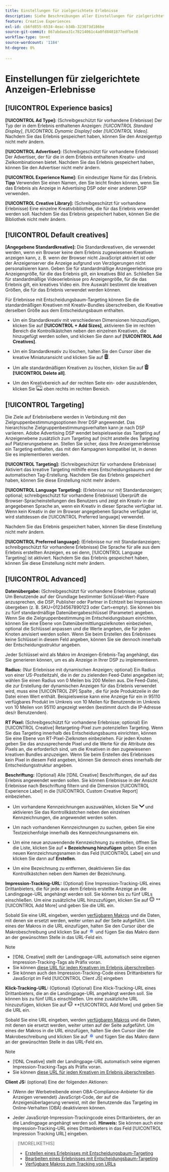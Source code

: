 ```yaml
---
title: Einstellungen für zielgerichtete Erlebnisse
description: Siehe Beschreibungen aller Einstellungen für zielgerichtete Anzeigenerlebnisse.
feature: Creative Experiences
exl-id: cb6fd855-6534-4eac-b34b-323073d186be
source-git-commit: 867abdaea31c78214061c4a0fd8401877edfbe38
workflow-type: tm+mt
source-wordcount: '1184'
ht-degree: 0%

---
```


# Einstellungen für zielgerichtete Anzeigen-Erlebnisse

## [!UICONTROL Experience basics]

**[!UICONTROL Ad Type]:** (Schreibgeschützt für vorhandene Erlebnisse) Der Typ der in dem Erlebnis enthaltenen Anzeigen: *[!UICONTROL Standard Display]*, *[!UICONTROL Dynamic Display]* oder *[!UICONTROL Video]*. Nachdem Sie das Erlebnis gespeichert haben, können Sie den Anzeigentyp nicht mehr ändern.

**[!UICONTROL Advertiser]:** (Schreibgeschützt für vorhandene Erlebnisse) Der Advertiser, der für die in dem Erlebnis enthaltenen Kreativ- und Zielkombinationen bietet. Nachdem Sie das Erlebnis gespeichert haben, können Sie den Advertiser nicht mehr ändern.

**[!UICONTROL Experience Name]:** Ein eindeutiger Name für das Erlebnis. **Tipp** Verwenden Sie einen Namen, den Sie leicht finden können, wenn Sie das Erlebnis als Anzeige in Advertising DSP oder einer anderen DSP verwenden.

**[!UICONTROL Creative Library]:** (Schreibgeschützt für vorhandene Erlebnisse) Eine einzelne Kreativbibliothek, die für das Erlebnis verwendet werden soll. Nachdem Sie das Erlebnis gespeichert haben, können Sie die Bibliothek nicht mehr ändern.

## [!UICONTROL Default creatives]

**\[Angegebene Standardkreative\]:** Die Standardkreativen, die verwendet werden, wenn ein Browser keine dem Erlebnis zugewiesenen Kreativen anzeigen kann, z. B. wenn der Browser nicht JavaScript aktiviert ist oder der Anzeigenserver die Anzeige aufgrund von Verzögerungen nicht personalisieren kann. Geben Sie für standardmäßige Anzeigeerlebnisse pro Anzeigengröße, für die das Erlebnis gilt, ein kreatives Bild an. Schließen Sie für standardmäßige Videoerlebnisse pro Anzeigengröße, für die das Erlebnis gilt, ein kreatives Video ein. Ihre Auswahl bestimmt die kreativen Größen, die für das Erlebnis verwendet werden können.

Für Erlebnisse mit Entscheidungsbaum-Targeting können Sie die standardmäßigen Kreativen mit Kreativ-Bundles überschreiben, die Kreative derselben Größe aus dem Entscheidungsbaum enthalten.<!-- verify -->

* Um ein Standardkreativ mit verschiedenen Dimensionen hinzuzufügen, klicken Sie auf **[!UICONTROL + Add Sizes]**, aktivieren Sie im rechten Bereich die Kontrollkästchen neben den einzelnen Kreativen, die hinzugefügt werden sollen, und klicken Sie dann auf **[!UICONTROL Add Creatives]**.

* Um ein Standardkreativ zu löschen, halten Sie den Cursor über die kreative Miniaturansicht und klicken Sie auf ![Löschen](/help/creative/assets/delete.png "Löschen").

* Um alle standardmäßigen Kreativen zu löschen, klicken Sie auf ![Löschen](/help/creative/assets/delete.png "Löschen") **[!UICONTROL Delete all]**.

* Um den Kreativbereich auf der rechten Seite ein- oder auszublenden, klicken Sie ![Anzeigen/Ausblenden](/help/creative/assets/hide-show-creatives.png "Anzeigen/Ausblenden") oben rechts im rechten Bereich.

## [!UICONTROL Targeting]

Die Ziele auf Erlebnisebene werden in Verbindung mit den Zielgruppenbestimmungsoptionen Ihrer DSP angewendet. Das hierarchische Zielgruppenbestimmungsverhalten kann je nach DSP variieren. Adobe Advertising DSP wendet beispielsweise das Targeting auf Anzeigenebene zusätzlich zum Targeting auf (nicht anstelle des Targeting auf Platzierungsebene an. Stellen Sie sicher, dass Ihre Anzeigenerlebnisse ein Targeting enthalten, das mit den Kampagnen kompatibel ist, in denen Sie es implementieren werden.

**[!UICONTROL Targeting]:** (Schreibgeschützt für vorhandene Erlebnisse) Aktiviert das kreative Targeting mithilfe eines Entscheidungsbaums und der automatischen Tag-Erstellung. Nachdem Sie das Erlebnis gespeichert haben, können Sie diese Einstellung nicht mehr ändern.

**[!UICONTROL Language Targeting]:** (Erlebnisse nur mit Standardanzeigen; optional; schreibgeschützt für vorhandene Erlebnisse) Überprüft die Browser-Spracheinstellungen des Benutzers und zeigt ein Kreativ in der angegebenen Sprache an, wenn ein Kreativ in dieser Sprache verfügbar ist. Wenn kein Kreativ in der im Browser angegebenen Sprache verfügbar ist, wird stattdessen die [!UICONTROL Preferred language] verwendet.

Nachdem Sie das Erlebnis gespeichert haben, können Sie diese Einstellung nicht mehr ändern.

**[!UICONTROL Preferred language]:** (Erlebnisse nur mit Standardanzeigen; schreibgeschützt für vorhandene Erlebnisse) Die Sprache für alle aus dem Erlebnis erstellten Anzeigen, es sei denn, [!UICONTROL Language Targeting] ist aktiviert. Nachdem Sie das Erlebnis gespeichert haben, können Sie diese Einstellung nicht mehr ändern.

## [!UICONTROL Advanced]

**Datenübergabe:** (Schreibgeschützt für vorhandene Erlebnisse; optional) Um Benutzende auf der Grundlage bestimmter Schlüssel-Wert-Paare anzusprechen, die DSP, Publisher oder Partner in Echtzeit bei Impressionen übergeben (z. B. SKU=01234567890123 oder Cart=empty). Sie können bis zu fünf standardmäßige Datenübergabeschlüssel (Parameter) angeben. Wenn Sie die Zielgruppenbestimmung im Entscheidungsbaum einrichten, können Sie eine Ebene von Datenübermittlungszielknoten einbeziehen, optional die Schlüssel anpassen und die Werte angeben, die für jeden Knoten anvisiert werden sollen. Wenn Sie beim Erstellen des Erlebnisses keine Schlüssel in diesem Feld angeben, können Sie sie dennoch innerhalb der Entscheidungsstruktur angeben.

Jeder Schlüssel wird als Makro im Anzeigen-Erlebnis-Tag angehängt, das Sie generieren können, um es als Anzeige in Ihrer DSP zu implementieren.

**Radius:** (Nur Erlebnisse mit dynamischen Anzeigen; optional) Ein Radius von einer US-Postleitzahl, die in der zu zielenden Feed-Datei angegeben ist; wählen Sie einen Radius von 0 Meilen bis 200 Meilen aus. Die Feed-Datei, die zur Erstellung der dynamischen Anzeigen für das Erlebnis verwendet wird, muss eine [!UICONTROL ZIP] Spalte <!-- or a user-named column mapped to a ZIP column -->, die für jede Produktzeile in der Datei einen Wert enthält. Beispielsweise kann eine Anzeige für ein in 95110 verfügbares Produkt im Umkreis von 10 Meilen für Benutzende im Umkreis von 10 Meilen von 95110 angezeigt werden (bestimmt durch die IP-Adresse des/r Benutzenden).

**RT Pixel:** (Schreibgeschützt für vorhandene Erlebnisse; optional) Ein [!UICONTROL Creative] Retargeting-Pixel zum potenziellen Targeting. Wenn Sie das Targeting innerhalb des Entscheidungsbaums einrichten, können Sie eine Ebene von RT-Pixel-Zielknoten einbeziehen. Für jeden Knoten geben Sie das anzusprechende Pixel und die Werte für die Attribute des Pixels an, die erforderlich sind, um die Kreativen in den zugewiesenen kreativen Bundles anzuzeigen. Wenn Sie beim Erstellen des Erlebnisses kein Pixel in diesem Feld angeben, können Sie dennoch eines innerhalb der Entscheidungsstruktur angeben.<!-- May move this to just within the decision tree. -->

**Beschriftung:**<!-- should be "Labels" --> (Optional) Alle [!DNL Creative] Beschriftungen, die auf das Erlebnis angewendet werden sollen. Sie können Erlebnisse in der Ansicht Erlebnisse nach Beschriftung filtern und die Dimension [!UICONTROL Experience Label] in die [!UICONTROL Custom Creative Report] einbeziehen.

* Um vorhandene Kennzeichnungen auszuwählen, klicken Sie ![Nach unten](/help/creative/assets/chevron-down.png "Nach unten") und aktivieren Sie das Kontrollkästchen neben den einzelnen Kennzeichnungen, die angewendet werden sollen.

* Um nach vorhandenen Kennzeichnungen zu suchen, geben Sie eine Textzeichenfolge innerhalb des Kennzeichnungsnamens ein.

* Um eine neue anzuwendende Kennzeichnung zu erstellen, öffnen Sie die Liste, klicken Sie auf **+ Bezeichnung hinzufügen** geben Sie einen neuen Kennzeichnungsnamen in das Feld [!UICONTROL Label] ein und klicken Sie dann auf **Erstellen**.

* Um eine Bezeichnung zu entfernen, deaktivieren Sie das Kontrollkästchen neben dem Namen der Bezeichnung.

**Impression-Tracking-URL:** (Optional) Eine Impression-Tracking-URL eines Drittanbieters, die für jede aus dem Erlebnis erstellte Anzeige an die Landingpage-URL angehängt werden soll. Sie können bis zu fünf URLs einschließen. Um eine zusätzliche URL hinzuzufügen, klicken Sie auf ![Symbol](/help/creative/assets/create.png) **[!UICONTROL Add More] und geben Sie die URL ein.

Sobald Sie eine URL eingeben, werden [verfügbaren Makros](/help/creative/creative-macros.md) und die Daten, mit denen sie ersetzt werden, weiter unten auf der Seite aufgeführt. Um eines der Makros in die URL einzufügen, halten Sie den Cursor über die Makrobeschreibung und klicken Sie auf ![In Zwischenablage kopieren](/help/creative/assets/copy-to-clipboard.png "In Zwischenablage kopieren") und fügen Sie das Makro dann an der gewünschten Stelle in das URL-Feld ein.

>[!NOTE]
>
>* [!DNL Creative] stellt der Landingpage-URL automatisch seine eigenen Impression-Tracking-Tags als Präfix voran.
>* Sie können [diese URL für jeden Kreativen im Erlebnis überschreiben](experience-tracking-urls-targeting.md).
>* Sie können auch den Impression-Tracking-Code eines Drittanbieters für JavaScript im Feld [!UICONTROL Client JS] eingeben

**Klick-Tracking-URL:** (Optional) (Optional) Eine Klick-Tracking-URL eines Drittanbieters, die an die Landingpage-URL angehängt werden soll. Sie können bis zu fünf URLs einschließen. Um eine zusätzliche URL hinzuzufügen, klicken Sie auf ![Symbol](/help/creative/assets/create.png) **[!UICONTROL Add More] und geben Sie die URL ein.

Sobald Sie eine URL eingeben, werden [verfügbaren Makros](/help/creative/creative-macros.md) und die Daten, mit denen sie ersetzt werden, weiter unten auf der Seite aufgeführt. Um eines der Makros in die URL einzufügen, halten Sie den Cursor über die Makrobeschreibung und klicken Sie auf ![In Zwischenablage kopieren](/help/creative/assets/copy-to-clipboard.png "In Zwischenablage kopieren") und fügen Sie das Makro dann an der gewünschten Stelle in das URL-Feld ein.

>[!NOTE]
>
>* [!DNL Creative] stellt der Landingpage-URL automatisch seine eigenen Impression-Tracking-Tags als Präfix voran.
>* Sie können [diese URL für jeden Kreativen im Erlebnis überschreiben](experience-tracking-urls-targeting.md).

**Client JS:** (optional) Eine der folgenden Aktionen:

* (Wenn der Werbetreibende einen OBA-Compliance-Anbieter für die Anzeigen verwendet) JavaScript-Code, der auf die Anzeigenüberlagerung verweist, mit der Benutzende das Targeting im Online-Verhalten (OBA) deaktivieren können.

* Jeder JavaScript-Impression-Trackingcode eines Drittanbieters, der an die Landingpage angehängt werden soll. **Hinweis:** Sie können auch eine Impression-Tracking-URL eines Drittanbieters in das Feld [!UICONTROL Impression Tracking URL] eingeben.

>[!MORELIKETHIS]
>
>* [Erstellen eines Erlebnisses mit Entscheidungsbaum-Targeting](experience-create-targeting.md)
>* [Bearbeiten eines Erlebnisses mit Entscheidungsbaum-Targeting](experience-edit-targeting.md)
>* [Verfügbare Makros zum Tracking von URLs](/help/creative/creative-macros.md)
